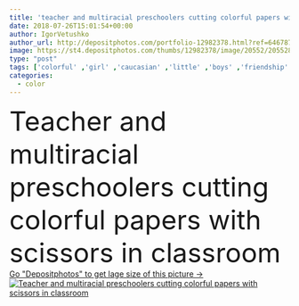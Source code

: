 ```yaml
---
title: 'teacher and multiracial preschoolers cutting colorful papers with scissors in classroom '
date: 2018-07-26T15:01:54+00:00
author: IgorVetushko
author_url: http://depositphotos.com/portfolio-12982378.html?ref=64678756
image: https://st4.depositphotos.com/thumbs/12982378/image/20552/205528382/api_thumb_450.jpg?forcejpeg=true
type: "post"
tags: ['colorful' ,'girl' ,'caucasian' ,'little' ,'boys' ,'friendship' ,'man' ,'cut' ,'childhood' ,'children' ,'kids' ,'preschool' ,'interior' ,'room' ,'together' ,'togetherness' ,'friends' ,'education' ,'studying' ,'indoors' ,'learn' ,'profession' ,'scissors' ,'study' ,'innocence' ,'innocent' ,'candid' ,'knowledge' ,'teacher' ,'papers' ,'relationship' ,'educational' ,'classroom' ,'schooling' ,'multiracial' ,'multicultural' ,'preschoolers' ,'classmates' ,'tuition' ,'multiethnic' ,'professional occupation' ,'african american' ,'black boy' ,'preschool education' ,'Paper Applique' ]
categories: 
  - color
---
```

<div aling="center">
            <font size="60"> Teacher and multiracial preschoolers cutting colorful papers with scissors in classroom</font>   
</div>
<div>
    <a href='https://depositphotos.com/205528382/stock-photo-teacher-multiracial-preschoolers-cutting-colorful.html?ref=64678756' target=_blank > Go "Depositphotos" to get lage size of this picture ->
        <img href='https://depositphotos.com/205528382/stock-photo-teacher-multiracial-preschoolers-cutting-colorful.html?ref=64678756' src='https://st4.depositphotos.com/12982378/20552/i/950/depositphotos_205528382-stock-photo-teacher-multiracial-preschoolers-cutting-colorful.jpg?forcejpeg=true' alt='Teacher and multiracial preschoolers cutting colorful papers with scissors in classroom' >
    </a>
</div>
